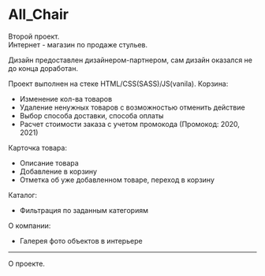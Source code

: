 # All_Chair
Второй проект.<br>
Интернет - магазин по продаже стульев.<br>

Дизайн предоставлен дизайнером-партнером, сам дизайн оказался не до конца доработан.<br>

Проект выполнен на стеке HTML/CSS(SASS)/JS(vanila).
Корзина:
- Изменение кол-ва товаров
- Удаление ненужных товаров с возможностью отменить действие
- Выбор способа доставки, способа оплаты
- Расчет стоимости заказа с учетом промокода (Промокод: 2020, 2021)

Карточка товара:
- Описание товара
- Добавление в корзину
- Отметка об уже добавленном товаре, переход в корзину

Каталог:
- Фильтрация по заданным категориям

О компании:
- Галерея фото объектов в интерьере
<hr>

О проекте.
